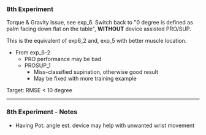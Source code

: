 ### 8th Experiment

Torque & Gravity Issue, see exp_6. Switch back to "0 degree is defined as palm facing down flat on the table", **WITHOUT** device assisted PRO/SUP. 

This is the equivalent of exp6_2 and, exp_5 with better muscle location.

* From exp_6-2
  * PRO performance may be bad
  * PROSUP_1
    * Miss-classified supination, otherwise good result
    * May be fixed with more training example

Target: RMSE < 10 degree



---


### 8th Experiment - Notes

* Having Pot. angle est. device may help with unwanted wrist movement
